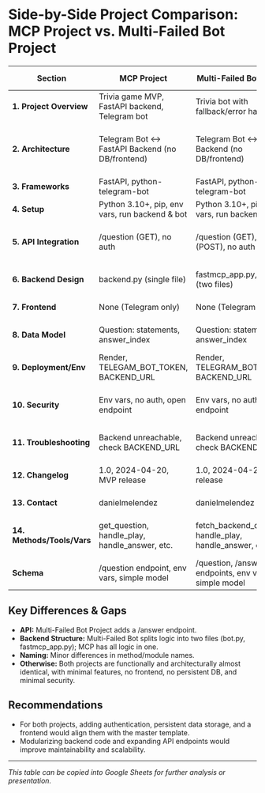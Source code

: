 # Side-by-Side Project Comparison: MCP Project vs. Multi-Failed Bot Project

| Section                  | MCP Project                                      | Multi-Failed Bot Project                        | Notes/Gap Analysis                                      |
|--------------------------|--------------------------------------------------|-------------------------------------------------|---------------------------------------------------------|
| **1. Project Overview**  | Trivia game MVP, FastAPI backend, Telegram bot   | Trivia bot with fallback/error handling          | Both are MVPs, similar scope                            |
| **2. Architecture**      | Telegram Bot <-> FastAPI Backend (no DB/frontend)| Telegram Bot <-> FastAPI Backend (no DB/frontend)| Nearly identical, both lack persistent DB and frontend  |
| **3. Frameworks**        | FastAPI, python-telegram-bot                     | FastAPI, python-telegram-bot                     | Same frameworks                                         |
| **4. Setup**             | Python 3.10+, pip, env vars, run backend & bot   | Python 3.10+, pip, env vars, run backend & bot   | Same setup process                                      |
| **5. API Integration**   | /question (GET), no auth                         | /question (GET), /answer (POST), no auth        | Multi-Failed Bot adds /answer endpoint                  |
| **6. Backend Design**    | backend.py (single file)                         | fastmcp_app.py, bot.py (two files)              | Multi-Failed Bot splits logic into two files            |
| **7. Frontend**          | None (Telegram only)                             | None (Telegram only)                             | Both lack web frontend                                  |
| **8. Data Model**        | Question: statements, answer_index               | Question: statements, answer_index               | Same simple model, no persistence                       |
| **9. Deployment/Env**    | Render, TELEGAM_BOT_TOKEN, BACKEND_URL           | Render, TELEGRAM_BOT_TOKEN, BACKEND_URL          | Same environment variables                              |
| **10. Security**         | Env vars, no auth, open endpoint                 | Env vars, no auth, open endpoint                 | Both lack authentication, audit logging, validation     |
| **11. Troubleshooting**  | Backend unreachable, check BACKEND_URL           | Backend unreachable, check BACKEND_URL           | Same troubleshooting advice                             |
| **12. Changelog**        | 1.0, 2024-04-20, MVP release                     | 1.0, 2024-04-21, MVP release                     | Similar changelog, different dates                      |
| **13. Contact**          | danielmelendez                                   | danielmelendez                                   | Same maintainer                                         |
| **14. Methods/Tools/Vars**| get_question, handle_play, handle_answer, etc.   | fetch_backend_question, handle_play, handle_answer, etc. | Nearly identical, minor naming differences      |
| **Schema**               | /question endpoint, env vars, simple model       | /question, /answer endpoints, env vars, simple model | Multi-Failed Bot has one more endpoint             |

## Key Differences & Gaps
- **API:** Multi-Failed Bot Project adds a /answer endpoint.
- **Backend Structure:** Multi-Failed Bot splits logic into two files (bot.py, fastmcp_app.py); MCP has all logic in one.
- **Naming:** Minor differences in method/module names.
- **Otherwise:** Both projects are functionally and architecturally almost identical, with minimal features, no frontend, no persistent DB, and minimal security.

## Recommendations
- For both projects, adding authentication, persistent data storage, and a frontend would align them with the master template.
- Modularizing backend code and expanding API endpoints would improve maintainability and scalability.

---

*This table can be copied into Google Sheets for further analysis or presentation.*
